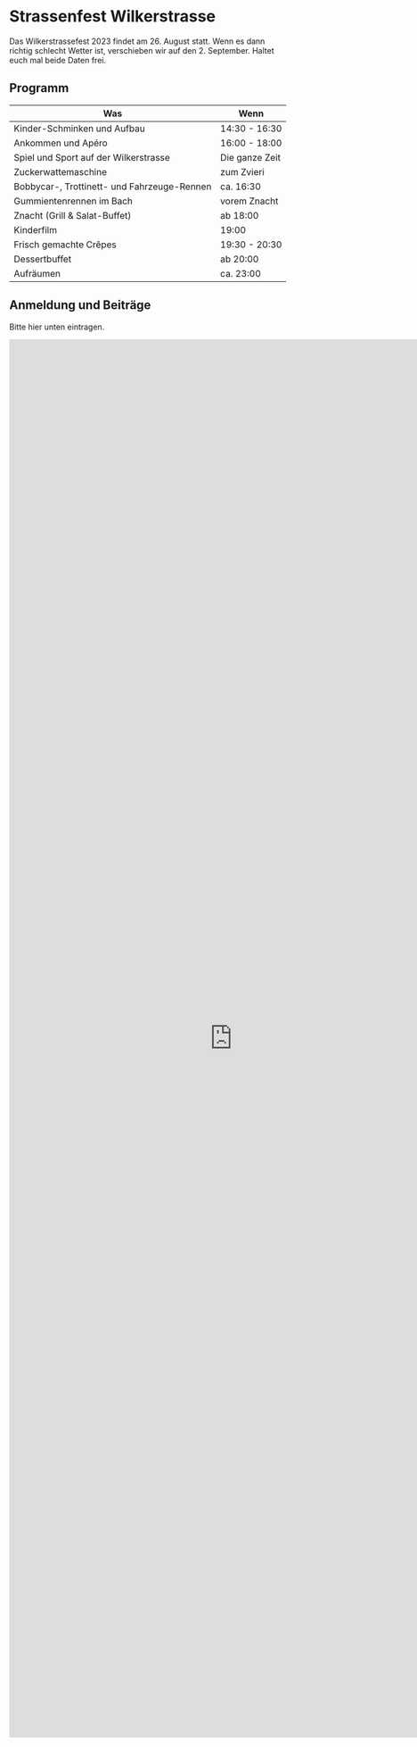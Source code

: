 # Strassenfest Wilkerstrasse

Das Wilkerstrassefest 2023 findet am 26. August statt.
Wenn es dann richtig schlecht Wetter ist, verschieben wir auf den 2. September.
Haltet euch mal beide Daten frei.

## Programm

| Was                                         | Wenn           |
|---------------------------------------------|----------------|
| Kinder-Schminken und Aufbau                 | 14:30 - 16:30  |
| Ankommen und Apéro                          | 16:00 - 18:00  |
| Spiel und Sport auf der Wilkerstrasse       | Die ganze Zeit |
| Zuckerwattemaschine                         | zum Zvieri     |
| Bobbycar-, Trottinett- und Fahrzeuge-Rennen | ca. 16:30      |
| Gummientenrennen im Bach                    | vorem Znacht   |
| Znacht (Grill & Salat-Buffet)               | ab 18:00       |
| Kinderfilm                                  | 19:00          |
| Frisch gemachte Crêpes                      | 19:30 - 20:30  |
| Dessertbuffet                               | ab 20:00       |
| Aufräumen                                   | ca. 23:00      |

## Anmeldung und Beiträge

Bitte hier unten eintragen.

<iframe src="https://docs.google.com/forms/d/e/1FAIpQLSfzXNL7lqKhPBdIhRUW13hTf97_g0bgl6unWWic6UU5auPImQ/viewform?embedded=true"
	width="800"
	height="2506"
	frameborder="0"
	marginheight="0"
	marginwidth="0">Loading…</iframe>